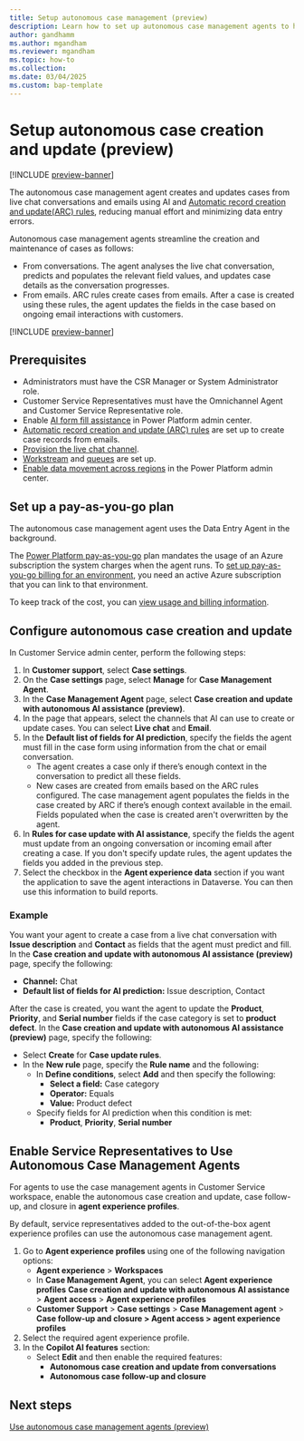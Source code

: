 ```yaml
---
title: Setup autonomous case management (preview)
description: Learn how to set up autonomous case management agents to help customer support teams efficiently handle case management tasks.
author: gandhamm
ms.author: mgandham
ms.reviewer: mgandham
ms.topic: how-to 
ms.collection: 
ms.date: 03/04/2025
ms.custom: bap-template
---
```



# Setup autonomous case creation and update (preview)

[!INCLUDE [preview-banner](~/../shared-content/shared/preview-includes/preview-banner.md)]

The autonomous case management agent creates and updates cases from live chat conversations and emails using AI and [Automatic record creation and update(ARC) rules](automatically-create-update-records.md#activities-and-entities-supported-by-rules-for-creating-or-updating-records-automatically), reducing manual effort and minimizing data entry errors.

Autonomous case management agents streamline the creation and maintenance of cases as follows: 

- From conversations. The agent analyses the live chat conversation, predicts and populates the relevant field values, and updates case details as the conversation progresses. 
- From emails. ARC rules create cases from emails. After a case is created using these rules, the agent updates the fields in the case based on ongoing email interactions with customers. 

[!INCLUDE [preview-banner](../../../shared-content/shared/preview-includes/preview-note-d365.md)]

## Prerequisites

- Administrators must have the CSR Manager or System Administrator role.
- Customer Service Representatives must have the Omnichannel Agent and Customer Service Representative role.
- Enable [AI form fill assistance](/power-platform/admin/settings-features#ai-form-fill-assistance) in Power Platform admin center.
- [Automatic record creation and update (ARC) rules](../administer/set-up-rules-to-automatically-create-or-update-records.md) are set up to create case records from emails.
- [Provision the live chat channel](/dynamics365/contact-center/implement/provision-channels). 
- [Workstream](../administer/create-workstreams.md) and [queues](../administer/queues-omnichannel.md) are set up.
-  [Enable data movement across regions](/power-platform/admin/geographical-availability-copilot) in the Power Platform admin center.

## Set up a pay-as-you-go plan

The autonomous case management agent uses the Data Entry Agent in the background.

The [Power Platform pay-as-you-go](/power-platform/admin/pay-as-you-go-overview) plan mandates the usage of an Azure subscription the system charges when the agent runs. To [set up pay-as-you-go billing for an environment](/power-platform/admin/pay-as-you-go-set-up?tabs=new), you need an active Azure subscription that you can link to that environment.

To keep track of the cost, you can [view usage and billing information](/power-platform/admin/pay-as-you-go-usage-costs).


## Configure autonomous case creation and update

In Customer Service admin center, perform the following steps:

1. In **Customer support**, select **Case settings**.
2. On the **Case settings** page, select **Manage** for **Case Management Agent**.
3. In the **Case Management Agent** page, select **Case creation and update with autonomous AI assistance (preview)**.
4. In the page that appears, select the channels that AI can use to create or update cases. You can select **Live chat** and **Email**.
5. In the **Default list of fields for AI prediction**, specify the fields the agent must fill in the case form using information from the chat or email conversation.  
   - The agent creates a case only if there’s enough context in the conversation to predict all these fields.  
   - New cases are created from emails based on the ARC rules configured. The case management agent populates the fields in the case created by ARC if there’s enough context available in the email. Fields populated when the case is created aren't overwritten by the agent.
6. In **Rules for case update with AI assistance**, specify the fields the agent must update from an ongoing conversation or incoming email after creating a case. If you don't specify update rules, the agent updates the fields you added in the previous step.
7. Select the checkbox in the **Agent experience data** section if you want the application to save the agent interactions in Dataverse. You can then use this information to build reports.

### Example 

You want your agent to create a case from a live chat conversation with **Issue description** and **Contact** as fields that the agent must predict and fill. In the **Case creation and update with autonomous AI assistance (preview)** page, specify the following: 
- **Channel:** Chat  
- **Default list of fields for AI prediction:** Issue description, Contact  

After the case is created, you want the agent to update the **Product**, **Priority**, and **Serial number** fields if the case category is set to **product defect**. In the **Case creation and update with autonomous AI assistance (preview)** page, specify the following: 
- Select **Create** for **Case update rules**. 
- In the **New rule** page, specify the **Rule name** and the following:
  - In **Define conditions**, select **Add** and then specify the following:
    - **Select a field:** Case category  
    - **Operator:** Equals  
    - **Value:** Product defect  
  - Specify fields for AI prediction when this condition is met:  
    - **Product**, **Priority**, **Serial number**

## Enable Service Representatives to Use Autonomous Case Management Agents

For agents to use the case management agents in Customer Service workspace, enable the autonomous case creation and update, case follow-up, and closure in **agent experience profiles**.

By default, service representatives added to the out-of-the-box agent experience profiles can use the autonomous case management agent.

1. Go to **Agent experience profiles** using one of the following navigation options:
   - **Agent experience** > **Workspaces**
   - In **Case Management Agent**, you can select **Agent experience profiles** **Case creation and update with autonomous AI assistance** > **Agent access** > **Agent experience profiles**
   - **Customer Support** > **Case settings** > **Case Management agent** > **Case follow-up and closure > Agent access > agent experience profiles**
2. Select the required agent experience profile.
3. In the **Copilot AI features** section:
   - Select **Edit** and then enable the required features:  
     - **Autonomous case creation and update from conversations**  
     - **Autonomous case follow-up and closure**

## Next steps

 [Use autonomous case management agents (preview)](../use/use-case-creation-agent.md)